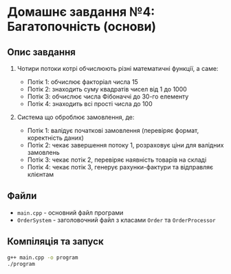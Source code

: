 # Домашнє завдання №4: Багатопочність (основи)

## Опис завдання
1. Чотири потоки котрі обчислюють різні математичні функції, а саме: 
   - Потік 1: обчислює факторіал числа 15
   - Потік 2: знаходить суму квадратів чисел від 1 до 1000
   - Потік 3: обчислює числа Фібоначчі до 30-го елементу
   - Потік 4: знаходить всі прості числа до 100

2. Система що оброблює замовлення, де:
    - Потік 1: валідує початкові замовлення (перевіряє формат, коректність даних)
    - Потік 2: чекає завершення потоку 1, розраховує ціни для валідних замовлень
    - Потік 3: чекає потік 2, перевіряє наявність товарів на складі
    - Потік 4: чекає потік 3, генерує рахунки-фактури та відправляє клієнтам

## Файли
- `main.cpp` - основний файл програми
- `OrderSystem` - заголовочний файл з класами `Order` та `OrderProcessor`

## Компіляція та запуск
```bash
g++ main.cpp -o program
./program
```